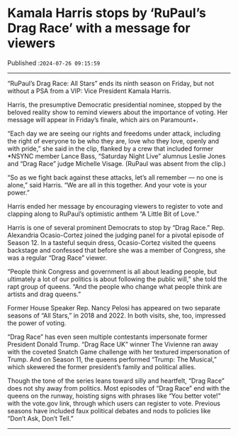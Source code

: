 # Kamala Harris stops by ‘RuPaul’s Drag Race’ with a message for viewers

Published :`2024-07-26 09:15:59`

---

“RuPaul’s Drag Race: All Stars” ends its ninth season on Friday, but not without a PSA from a VIP: Vice President Kamala Harris.

Harris, the presumptive Democratic presidential nominee, stopped by the beloved reality show to remind viewers about the importance of voting. Her message will appear in Friday’s finale, which airs on Paramount+.

“Each day we are seeing our rights and freedoms under attack, including the right of everyone to be who they are, love who they love, openly and with pride,” she said in the clip, flanked by a crew that included former *NSYNC member Lance Bass, “Saturday Night Live” alumnus Leslie Jones and “Drag Race” judge Michelle Visage. (RuPaul was absent from the clip.)

“So as we fight back against these attacks, let’s all remember — no one is alone,” said Harris. “We are all in this together. And your vote is your power.”

Harris ended her message by encouraging viewers to register to vote and clapping along to RuPaul’s optimistic anthem “A Little Bit of Love.”

Harris is one of several prominent Democrats to stop by “Drag Race.” Rep. Alexandria Ocasio-Cortez joined the judging panel for a pivotal episode of Season 12. In a tasteful sequin dress, Ocasio-Cortez visited the queens backstage and confessed that before she was a member of Congress, she was a regular “Drag Race” viewer.

“People think Congress and government is all about leading people, but ultimately a lot of our politics is about following the public will,” she told the rapt group of queens. “And the people who change what people think are artists and drag queens.”

Former House Speaker Rep. Nancy Pelosi has appeared on two separate seasons of “All Stars,” in 2018 and 2022. In both visits, she, too, impressed the power of voting.

“Drag Race” has even seen multiple contestants impersonate former President Donald Trump. “Drag Race UK” winner The Vivienne ran away with the coveted Snatch Game challenge with her textured impersonation of Trump. And on Season 11, the queens performed “Trump: The Musical,” which skewered the former president’s family and political allies.

Though the tone of the series leans toward silly and heartfelt, “Drag Race” does not shy away from politics. Most episodes of “Drag Race” end with the queens on the runway, hoisting signs with phrases like “You better vote!” with the vote.gov link, through which users can register to vote. Previous seasons have included faux political debates and nods to policies like “Don’t Ask, Don’t Tell.”

---

